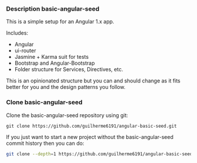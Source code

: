 ### Description basic-angular-seed

This is a simple setup for an Angular 1.x app.

Includes:
  - Angular
  - ui-router
  - Jasmine + Karma suit for tests
  - Bootstrap and Angular-Bootstrap
  - Folder structure for Services, Directives, etc.
  
  
This is an opinionated structure but you can and should change as it fits better for you and the design patterns you follow.


### Clone basic-angular-seed

Clone the basic-angular-seed repository using git:

```
git clone https://github.com/guilherme6191/angular-basic-seed.git
```

If you just want to start a new project without the basic-angular-seed commit history then you can do:

```bash
git clone --depth=1 https://github.com/guilherme6191/angular-basic-seed.git <your-project-name>
```